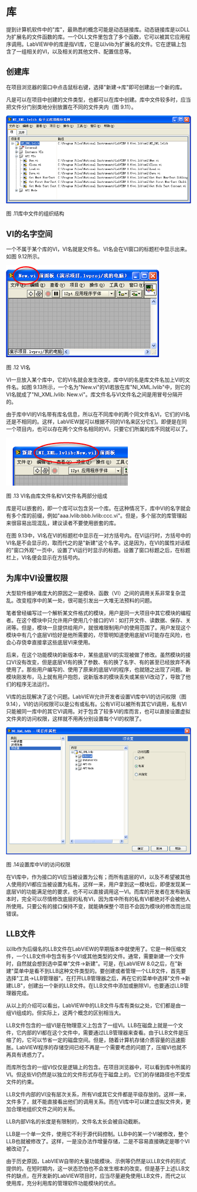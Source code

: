 # 库

提到计算机软件中的"库"，最熟悉的概念可能是动态链接库。动态链接库是以DLL为扩展名的文件函数的库。一个DLL文件里包含了多个函数，它可以被其它应用程序调用。LabVIEW中的库是指VI库，它是以lvlib为扩展名的文件。它在逻辑上包含了一组相关的VI，以及相关的其他文件、配置信息等。

## 创建库

在项目浏览器的窗口中点击鼠标右键，选择"新建-\>库"即可创建出一个新的库。

凡是可以在项目中创建的文件类型，也都可以在库中创建。库中文件较多时，应当把文件分门别类地分别放置在不同的文件夹内（图
9.11）。

![](images/image541.png)

图 .11库中文件的组织结构

## VI的名字空间

一个不属于某个库的VI，VI名就是文件名。VI名会在VI窗口的标题栏中显示出来。如图
9.12所示。

![](images/image542.png)

图 .12 VI名

VI一旦放入某个库中，它的VI名就会发生改变。库中VI的名是库文件名加上VI的文件名。如图
9.13所示，一个名为"New.vi"的VI若放在库"NI_XML.lvlib"中，则它的VI名就成了"NI_XML.lvlib:
New.vi"。库文件名与VI文件名之间是用冒号分隔开的。

由于库中VI的VI名带有库名信息，所以在不同库中的两个同文件名VI，它们的VI名还是不相同的。这样，LabVIEW就可以根据不同的VI名来区分它们。即便是在同一个项目内，也可以存在两个文件名相同的VI，只要它们所属的库不同就可以了。

![](images/image543.png)

图 .13 VI名由库文件名和VI文件名两部分组成

库是可以嵌套的，即一个库可以包含另一个库。在这种情况下，库中VI的名字就会有多个库的前缀，例如"aaa.lvlib:bbb.lvlib:ccc.vi"。但是，多个层次的库管理起来很容易出现混乱，建议读者不要使用嵌套的库。

在图
9.13中，VI名在VI的标题栏中显示在一对方括号内。在VI运行时，方括号中的VI名是不会显示的，取而代之的是"新建"这个名字。这是因为，在VI的属性对话框的"窗口外观"一页中，设置了VI运行时显示的标题。设置了窗口标题之后，在标题栏上，VI名便会显示在方括号内。

## 为库中VI设置权限

大型软件维护难度大的原因之一是模块、函数（VI）之间的调用关系非常复杂混乱。改变程序中的某一处，很可能引发出一大堆无法预料的问题。

笔者曾经编写过一个解析某文件格式的模块，用户是同一大项目中其它模块的编程者。在这个模块中只允许用户使用几个接口的VI：如打开文件、读数据、保存、关闭等。但是，模块一旦提供给用户，就很难限制用户的使用范围了。用户发现这个模块中有几个底层VI恰好是他所需要的，尽管明知道使用底层VI可能存在风险，也会心存侥幸直接拿这些底层VI来使用。

后来，在这个功能模块的新版本中，某些底层VI的实现被做了修改。虽然模块的接口VI没有改变，但是底层VI有的换了参数、有的换了名字、有的甚至已经放弃不再使用了。那些用户编写的、使用了原来的底层VI的程序，也就随之出现了问题。新模块刚发布，马上就有用户抱怨，说新版本的模块丢失或某些VI改动了，导致了他们的程序无法运行。

VI库的出现解决了这个问题。LabVIEW允许开发者设置VI库中VI的访问权限（图
9.14），VI的访问权限可以是公有或私有。公有VI可以被所有其它VI调用，私有VI只能被同一库中的其它VI调用。对于包含了较多VI的库而言，也可以直接设置虚拟文件夹的访问权限，这样就不用再分别设置每个VI的权限了。

![](images/image544.png)

图 .14设置库中VI的访问权限

在VI库中，作为接口的VI应当被设置为公有；而所有底层的VI，以及不希望被其他人使用的VI都应当被设置为私有。这样一来，用户拿到这一模块后，即便发现某一底层VI的功能满足他的要求，也不可以直接调用这一VI。而库的开发者在发布新版本时，完全可以尽情修改底层的私有VI，因为库中所有的私有VI都绝对不会被他人所使用。只要公有的接口保持不变，就能确保整个项目不会因为模块的修改而出现错误。

## LLB文件

以llb作为后缀名的LLB文件在LabVIEW的早期版本中就使用了。它是一种压缩文件，一个LLB文件中包含有多个VI或其他类型的文件。通常，需要新建一个文件时，自然就会想到选中菜单"文件-\>新建"。可是，在LabVIEW
8.0之后，在"新建"菜单中是看不到LLB这种文件类型的。要创建或者管理一个LLB文件，首先要选择"工具-\>LLB管理器"。在打开LLB管理器之后，再在它的菜单中选择"文件-\>新建LLB"，创建出一个新的LLB文件。在LLB文件中添加或删除VI，也要通过LLB管理器完成。

从以上的介绍可以看出，LabVIEW中的LLB文件与库有类似之处，它们都是由一组VI组成的。但实际上，这两个概念的区别相当大。

LLB文件包含的一组VI是在物理意义上包含了一组VI。LLB在磁盘上就是一个文件，它内部的VI都在这个文件中，需要通过LLB管理器来查看。由于LLB文件是压缩了的，它可以节省一定的磁盘空间。但是，随着计算机存储介质容量的迅速膨胀。LabVIEW程序的存储空间已经不再是一个需要考虑的问题了，压缩VI也就不再具有诱惑力了。

而库所包含的一组VI仅仅是逻辑上的包含。在项目浏览器中，可以看到库中所属的VI。但这些VI仍然是以独立的文件形式存在于磁盘上的。它们的存储路径也不受库文件的约束。

LLB文件内部的VI没有层次关系，所有VI或其它文件都是平级存放的。这样一来，文件多了，就不能直接看出他们的调用关系。而在VI库中可以建立虚拟文件夹，更加合理地组织文件之间的关系。

LLB内部VI名的长度是有限制的，文件名太长会被自动截断。

LLB是一个单一文件，使用它不利于源代码控制。LLB中的某一个VI被修改，整个LLB也就被修改了。这样，一是没办法作增量存储，二是不容易直接确定是哪个VI被改动了。

由于历史原因，LabVIEW自带的大量功能模块、示例等仍然是以LLB文件的形式提供的。在短时期内，这一状态恐怕也不会发生根本的改变。但是基于上述LLB文件的缺点，在开发新的LabVIEW项目时，应当尽量避免使用LLB文件，而代之以使用库，充分利用库的管理软件功能模块的优点。